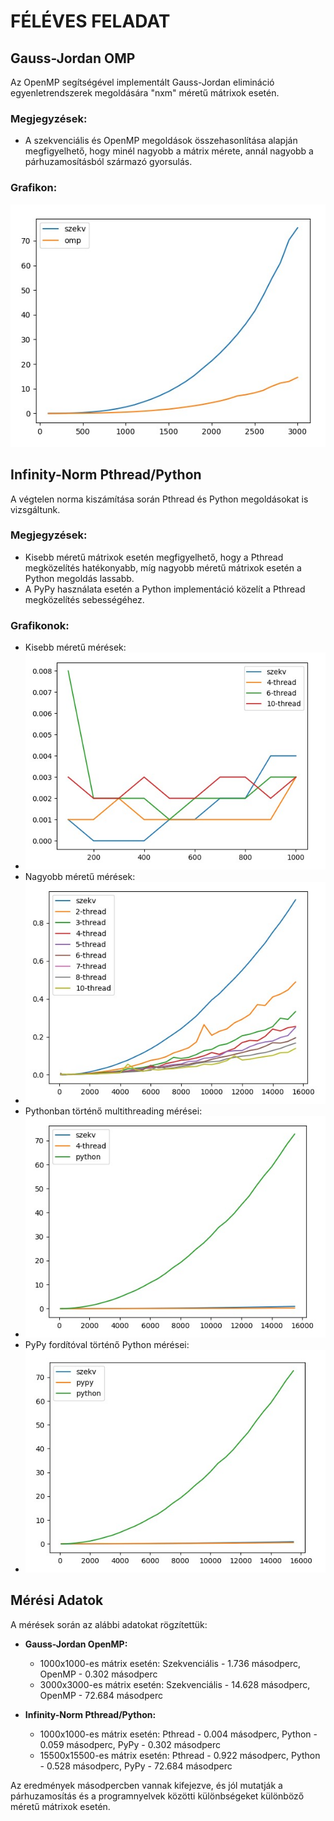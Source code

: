 # FÉLÉVES FELADAT

## Gauss-Jordan OMP

Az OpenMP segítségével implementált Gauss-Jordan elimináció egyenletrendszerek megoldására "nxm" méretű mátrixok esetén.

### Megjegyzések:
- A szekvenciális és OpenMP megoldások összehasonlítása alapján megfigyelhető, hogy minél nagyobb a mátrix mérete, annál nagyobb a párhuzamosításból származó gyorsulás.

### Grafikon:
![Gauss-Jordan OpenMP grafikon](feleves_feladat/gauss_jordan.jpg)

## Infinity-Norm Pthread/Python

A végtelen norma kiszámítása során Pthread és Python megoldásokat is vizsgáltunk.

### Megjegyzések:
- Kisebb méretű mátrixok esetén megfigyelhető, hogy a Pthread megközelítés hatékonyabb, míg nagyobb méretű mátrixok esetén a Python megoldás lassabb.
- A PyPy használata esetén a Python implementáció közelít a Pthread megközelítés sebességéhez.

### Grafikonok:
- Kisebb méretű mérések:
- 
  ![Kisebb méretű mérések grafikon](feleves_feladat/few_oc.jpg)
- Nagyobb méretű mérések:
- 
  ![Nagyobb méretű mérések grafikon](feleves_feladat/infnorm_oc.jpg)
- Pythonban történő multithreading mérései:
- 
  ![Pythonban történő multithreading grafikon](feleves_feladat/python_c.jpg)
- PyPy fordítóval történő Python mérései:
- 
  ![PyPy fordítóval történő grafikon](feleves_feladat/python_pypy.jpg)

## Mérési Adatok

A mérések során az alábbi adatokat rögzítettük:

- **Gauss-Jordan OpenMP:**
  - 1000x1000-es mátrix esetén: Szekvenciális - 1.736 másodperc, OpenMP - 0.302 másodperc
  - 3000x3000-es mátrix esetén: Szekvenciális - 14.628 másodperc, OpenMP - 72.684 másodperc

- **Infinity-Norm Pthread/Python:**
  - 1000x1000-es mátrix esetén: Pthread - 0.004 másodperc, Python - 0.059 másodperc, PyPy - 0.302 másodperc
  - 15500x15500-es mátrix esetén: Pthread - 0.922 másodperc, Python - 0.528 másodperc, PyPy - 72.684 másodperc

Az eredmények másodpercben vannak kifejezve, és jól mutatják a párhuzamosítás és a programnyelvek közötti különbségeket különböző méretű mátrixok esetén.
